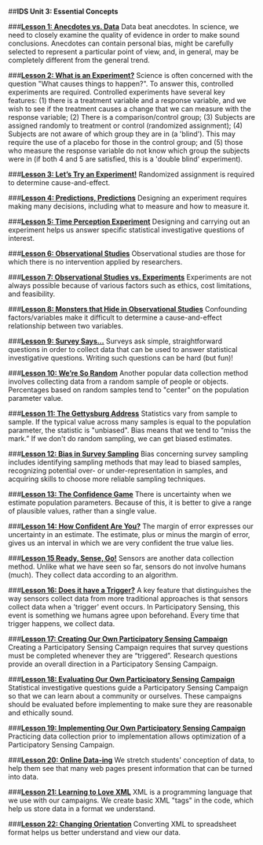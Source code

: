 ##**IDS Unit 3: Essential Concepts**

###**<u>[Lesson 1: Anecdotes vs. Data](lesson1.md)</u>**
Data beat anecdotes. In science, we need to closely examine the quality of evidence in order to make
sound conclusions. Anecdotes can contain personal bias, might be carefully selected to represent a
particular point of view, and, in general, may be completely different from the general trend.

###**<u>[Lesson 2: What is an Experiment?](lesson2.md)</u>**
Science is often concerned with the question "What causes things to happen?". To answer this, controlled
experiments are required. Controlled experiments have several key features: (1) there is a treatment
variable and a response variable, and we wish to see if the treatment causes a change that we can
measure with the response variable; (2) There is a comparison/control group; (3) Subjects are assigned
randomly to treatment or control (randomized assignment); (4) Subjects are not aware of which group
they are in (a 'blind'). This may require the use of a placebo for those in the control group; and (5) those
who measure the response variable do not know which group the subjects were in (if both 4 and 5 are
satisfied, this is a 'double blind' experiment).

###**<u>[Lesson 3: Let’s Try an Experiment!](lesson3.md)</u>**
Randomized assignment is required to determine cause-and-effect.

###**<u>[Lesson 4: Predictions, Predictions](lesson4.md)</u>**
Designing an experiment requires making many decisions, including what to measure and how to
measure it.

###**<u>[Lesson 5: Time Perception Experiment](lesson5.md)</u>**
Designing and carrying out an experiment helps us answer specific statistical investigative questions of interest.

###**<u>[Lesson 6: Observational Studies](lesson6.md)</u>**
Observational studies are those for which there is no intervention applied by researchers.

###**<u>[Lesson 7: Observational Studies vs. Experiments](lesson7.md)</u>**
Experiments are not always possible because of various factors such as ethics, cost limitations, and
feasibility.

###**<u>[Lesson 8: Monsters that Hide in Observational Studies](lesson8.md)</u>**
Confounding factors/variables make it difficult to determine a cause-and-effect relationship between two
variables.

###**<u>[Lesson 9: Survey Says…](lesson9.md)</u>**
Surveys ask simple, straightforward questions in order to collect data that can be used to answer
statistical investigative questions. Writing such questions can be hard (but fun)!

###**<u>[Lesson 10: We’re So Random](lesson10.md)</u>**
Another popular data collection method involves collecting data from a random sample of people or
objects. Percentages based on random samples tend to "center" on the population parameter value.

###**<u>[Lesson 11: The Gettysburg Address](lesson11.md)</u>**
Statistics vary from sample to sample. If the typical value across many samples is equal to the population
parameter, the statistic is "unbiased". Bias means that we tend to “miss the mark.” If we don't do random
sampling, we can get biased estimates.

###**<u>[Lesson 12: Bias in Survey Sampling](lesson12.md)</u>**
Bias concerning survey sampling includes identifying sampling methods that may lead to biased samples, recognizing potential over- or under-representation in samples, and acquiring skills to choose more reliable sampling techniques.

###**<u>[Lesson 13: The Confidence Game](lesson13.md)</u>**
There is uncertainty when we estimate population parameters. Because of this, it is better to give a range of plausible values, rather than a single value.

###**<u>[Lesson 14: How Confident Are You?](lesson14.md)</u>**
The margin of error expresses our uncertainty in an estimate. The estimate, plus or minus the margin of error, gives us an interval in which we are very confident the true value lies.

###**<u>[Lesson 15 Ready, Sense, Go!](lesson15.md)</u>**
Sensors are another data collection method. Unlike what we have seen so far, sensors do not involve
humans (much). They collect data according to an algorithm.

###**<u>[Lesson 16: Does it have a Trigger?](lesson16.md)</u>**
A key feature that distinguishes the way sensors collect data from more traditional approaches is that
sensors collect data when a 'trigger' event occurs. In Participatory Sensing, this event is something we
humans agree upon beforehand. Every time that trigger happens, we collect data.

###**<u>[Lesson 17: Creating Our Own Participatory Sensing Campaign](lesson17.md)</u>**
Creating a Participatory Sensing Campaign requires that survey questions must be completed whenever
they are “triggered”. Research questions provide an overall direction in a Participatory Sensing Campaign.

###**<u>[Lesson 18: Evaluating Our Own Participatory Sensing Campaign](lesson18.md)</u>**
Statistical investigative questions guide a Participatory Sensing Campaign so that we can learn about a community or
ourselves. These campaigns should be evaluated before implementing to make sure they are reasonable
and ethically sound.

###**<u>[Lesson 19: Implementing Our Own Participatory Sensing Campaign](lesson19.md)</u>**
Practicing data collection prior to implementation allows optimization of a Participatory Sensing Campaign.

###**<u>[Lesson 20: Online Data-ing](lesson20.md)</u>**
We stretch students' conception of data, to help them see that many web pages present information that can be turned into data.

###**<u>[Lesson 21: Learning to Love XML](lesson21.md)</u>**
XML is a programming language that we use with our campaigns. We create basic XML "tags" in the
code, which help us store data in a format we understand.

###**<u>[Lesson 22: Changing Orientation](lesson22.md)</u>**
Converting XML to spreadsheet format helps us better understand and view our data.